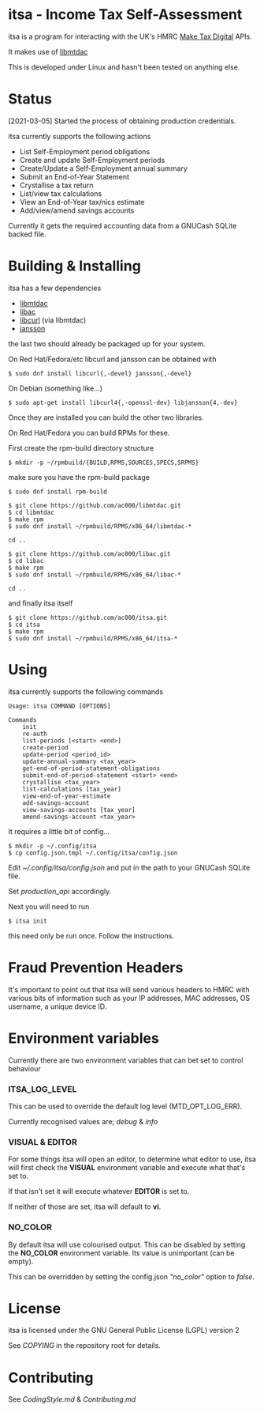 # itsa - Income Tax Self-Assessment

itsa is a program for interacting with the UK's HMRC [Make Tax Digital](https://developer.service.hmrc.gov.uk/api-documentation) APIs.

It makes use of [libmtdac](https://github.com/ac000/libmtdac)

This is developed under Linux and hasn't been tested on anything else.

# Status

[2021-03-05] Started the process of obtaining production credentials.

itsa currently supports the following actions

  - List Self-Employment period obligations
  - Create and update Self-Employment periods
  - Create/Update a Self-Employment annual summary
  - Submit an End-of-Year Statement
  - Crystallise a tax return
  - List/view tax calculations
  - View an End-of-Year tax/nics estimate
  - Add/view/amend savings accounts

Currently it gets the required accounting data from a GNUCash SQLite backed
file.

# Building & Installing

itsa has a few dependencies

  - [libmtdac](https://github.com/ac000/libmtdac)
  - [libac](https://github.com/ac000/libac)
  - [libcurl](https://curl.se/libcurl/) (via libmtdac)
  - [jansson](https://digip.org/jansson/)

the last two should already be packaged up for your system.

On Red Hat/Fedora/etc libcurl and jansson can be obtained with

```
$ sudo dnf install libcurl{,-devel} jansson{,-devel}
```

On Debian (something like...)

```
$ sudo apt-get install libcurl4{,-openssl-dev} libjansson{4,-dev}
```

Once they are installed you can build the other two libraries.

On Red Hat/Fedora you can build RPMs for these.

First create the rpm-build directory structure

```
$ mkdir -p ~/rpmbuild/{BUILD,RPMS,SOURCES,SPECS,SRPMS}
```

make sure you have the rpm-build package

```
$ sudo dnf install rpm-build
```

```
$ git clone https://github.com/ac000/libmtdac.git
$ cd libmtdac
$ make rpm
$ sudo dnf install ~/rpmbuild/RPMS/x86_64/libmtdac-*
```

```
cd ..
```

```
$ git clone https://github.com/ac000/libac.git
$ cd libac
$ make rpm
$ sudo dnf install ~/rpmbuild/RPMS/x86_64/libac-*
```

```
cd ..
```

and finally itsa itself

```
$ git clone https://github.com/ac000/itsa.git
$ cd itsa
$ make rpm
$ sudo dnf install ~/rpmbuild/RPMS/x86_64/itsa-*
```

# Using

itsa currently supports the following commands

```
Usage: itsa COMMAND [OPTIONS]

Commands
    init
    re-auth
    list-periods [<start> <end>]
    create-period
    update-period <period_id>
    update-annual-summary <tax_year>
    get-end-of-period-statement-obligations
    submit-end-of-period-statement <start> <end>
    crystallise <tax_year>
    list-calculations [tax_year]
    view-end-of-year-estimate
    add-savings-account
    view-savings-accounts [tax_year]
    amend-savings-account <tax_year>
```

It requires a little bit of config...

```
$ mkdir -p ~/.config/itsa
$ cp config.json.tmpl ~/.config/itsa/config.json
```

Edit *~/.config/itsa/config.json* and put in the path to your GNUCash SQLite
file.

Set *production_api* accordingly.

Next you will need to run

```
$ itsa init
```

this need only be run once. Follow the instructions.

# Fraud Prevention Headers

It's important to point out that itsa will send various headers to HMRC with
various bits of information such as your IP addresses, MAC addresses,
OS username, a unique device ID.

# Environment variables

Currently there are two environment variables that can bet set to control
behaviour

### ITSA_LOG_LEVEL

This can be used to override the default log level (MTD\_OPT\_LOG\_ERR).

Currently recognised values are; *debug* & *info*

### VISUAL & EDITOR

For some things itsa will open an editor, to determine what editor to use,
itsa will first check the **VISUAL** environment variable and execute what
that's set to.

If that isn't set it will execute whatever **EDITOR** is set to.

If neither of those are set, itsa will default to **vi**.

### NO_COLOR

By default itsa will use colourised output. This can be disabled by setting
the **NO_COLOR** environment variable. Its value is unimportant (can be empty).

This can be overridden by setting the config.json *"no_color"* option to
*false*.

# License

itsa is licensed under the GNU General Public License (LGPL) version 2

See *COPYING* in the repository root for details.

# Contributing

See *CodingStyle.md* & *Contributing.md*
